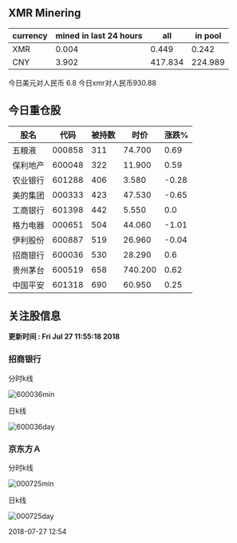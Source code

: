 ## XMR Minering

|currency|mined in last 24 hours|all|in pool|
|---|---|---|---|
|XMR|0.004|0.449|0.242|
|CNY|3.902|417.834|224.989|

今日美元对人民币 6.8	今日xmr对人民币930.88


## 今日重仓股 

|股名|代码|被持数|时价|涨跌%|
|---|---|---|---|---|
|五粮液|000858|311|74.700|0.69|
|保利地产|600048|322|11.900|0.59|
|农业银行|601288|406|3.580|-0.28|
|美的集团|000333|423|47.530|-0.65|
|工商银行|601398|442|5.550|0.0|
|格力电器|000651|504|44.060|-1.01|
|伊利股份|600887|519|26.960|-0.04|
|招商银行|600036|530|28.290|0.6|
|贵州茅台|600519|658|740.200|0.62|
|中国平安|601318|690|60.950|0.25|

## 关注股信息
**更新时间 : Fri Jul 27 11:55:18 2018**
### 招商银行 
分时k线

![600036min](http://image.sinajs.cn/newchart/min/n/sh600036.gif)

日k线

![600036day](http://image.sinajs.cn/newchart/daily/n/sh600036.gif)

### 京东方Ａ 
分时k线

![000725min](http://image.sinajs.cn/newchart/min/n/sz000725.gif)

日k线

![000725day](http://image.sinajs.cn/newchart/daily/n/sz000725.gif)

2018-07-27 12:54